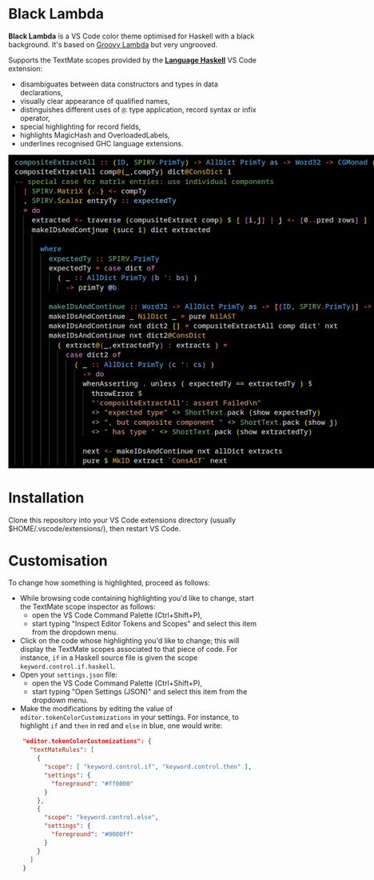# Black Lambda
__Black Lambda__ is a VS Code color theme optimised for Haskell with a black background. It's based on [Groovy Lambda](https://marketplace.visualstudio.com/items?itemName=sheaf.groovylambda) but very ungrooved.

Supports the TextMate scopes provided by the [__Language Haskell__](https://github.com/JustusAdam/language-haskell) VS Code extension:

  * disambiguates between data constructors and types in data declarations,
  * visually clear appearance of qualified names,
  * distinguishes different uses of `@`: type application, record syntax or infix operator,
  * special highlighting for record fields,
  * highlights MagicHash and OverloadedLabels,
  * underlines recognised GHC language extensions.

<p align="center">
  <img src="img/screenshot.png" alt="Black Lambda example highlighting" style="max-width:900px;">
</p>

# Installation
Clone this repository into your VS Code extensions directory (usually $HOME/.vscode/extensions/), then restart VS Code.

<!-- 
# Installation

The theme can be installed directly from VS Code: search for `Groovy Lambda` in the extensions, and install.    
See also its [VS Code marketplace page](https://marketplace.visualstudio.com/items?itemName=sheaf.groovylambda).
-->

# Customisation
To change how something is highlighted, proceed as follows:

  * While browsing code containing highlighting you'd like to change, start the TextMate scope inspector as follows:
    * open the VS Code Command Palette (Ctrl+Shift+P),
    * start typing "Inspect Editor Tokens and Scopes" and select this item from the dropdown menu.
  * Click on the code whose highlighting you'd like to change; this will display the TextMate scopes associated to that piece of code. For instance, `if` in a Haskell source file is given the scope `keyword.control.if.haskell`.
  * Open your `settings.json` file:
    * open the VS Code Command Palette (Ctrl+Shift+P),
    * start typing "Open Settings (JSON)" and select this item from the dropdown menu.
  * Make the modifications by editing the value of `editor.tokenColorCustomizations` in your settings.
    For instance, to highlight `if` and `then` in red and `else` in blue, one would write:

```json
    "editor.tokenColorCustomizations": {
      "textMateRules": [
        {
          "scope": [ "keyword.control.if", "keyword.control.then" ],
          "settings": {
            "foreground": "#ff0000"
          }
        },
        {
          "scope": "keyword.control.else",
          "settings": {
            "foreground": "#0000ff"
          }
        }
      ]
    }
```
